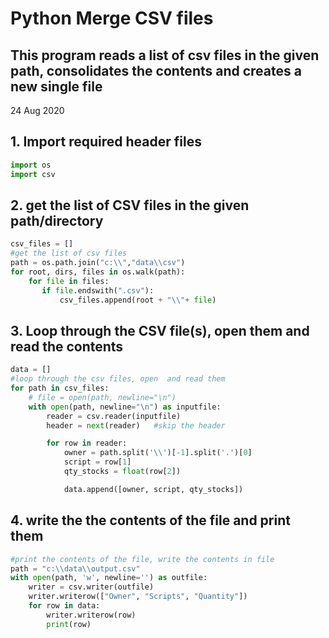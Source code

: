 # Python Merge CSV files

## This program reads a list of csv files in the given path, consolidates the contents and creates a new single file

24 Aug 2020

## 1. Import required header files

```python
import os
import csv
```

## 2. get the list of CSV files in the given path/directory

```python
csv_files = []
#get the list of csv files
path = os.path.join("c:\\","data\\csv")
for root, dirs, files in os.walk(path):
    for file in files:
       if file.endswith(".csv"):
           csv_files.append(root + "\\"+ file)
```

## 3. Loop through the CSV file(s), open them and read the contents

```python
data = []
#loop through the csv files, open  and read them
for path in csv_files:
    # file = open(path, newline="\n")
    with open(path, newline="\n") as inputfile:
        reader = csv.reader(inputfile)
        header = next(reader)   #skip the header

        for row in reader:
            owner = path.split('\\')[-1].split('.')[0]
            script = row[1]
            qty_stocks = float(row[2])

            data.append([owner, script, qty_stocks])
```

## 4. write the  the contents of the file and print them

```python
#print the contents of the file, write the contents in file
path = "c:\\data\\output.csv"
with open(path, 'w', newline='') as outfile:
    writer = csv.writer(outfile)
    writer.writerow(["Owner", "Scripts", "Quantity"])
    for row in data:
        writer.writerow(row)
        print(row)

```
